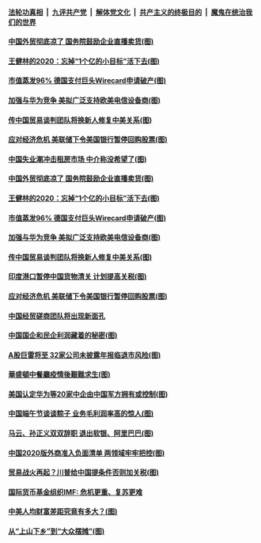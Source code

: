 

####  [法轮功真相](../../../../basic/blob/master/README.md?t=06271102) &nbsp;|&nbsp; [九评共产党](../../../../9ping.md/blob/master/README.md?t=06271102) &nbsp;|&nbsp; [解体党文化](../../../../jtdwh.md/blob/master/README.md?t=06271102)  &nbsp;|&nbsp; [共产主义的终极目的](../../../../gczydzjmd.md/blob/master/README.md?t=06271102) &nbsp;|&nbsp; [魔鬼在统治我们的世界](../../../../mgztzwmdsj.md/blob/master/README.md?t=06271102) 

#### [中国外贸彻底凉了 国务院鼓励企业直播卖货(图)](../pages/p5/937813.md?t=06271102) 

#### [王健林的2020：忘掉“1个亿的小目标”活下去(图)](../pages/p5/937834.md?t=06271102) 

#### [市值蒸发96% 德国支付巨头Wirecard申请破产(图)](../pages/p5/937805.md?t=06271102) 

#### [加强与华为竞争 美拟广泛支持欧美电信设备商(图)](../pages/p5/937802.md?t=06271102) 

#### [传中国贸易谈判团队将换新人修复中美关系(图)](../pages/p5/937793.md?t=06271102) 

#### [应对经济危机 美联储下令美国银行暂停回购股票(图)](../pages/p5/937760.md?t=06271102) 

#### [中国失业潮冲击租房市场 中介称没希望了(图)](../pages/p5/937808.md?t=06271102) 

#### [中国外贸彻底凉了 国务院鼓励企业直播卖货(图)](../pages/p5/937813.md?t=06271102) 

#### [王健林的2020：忘掉“1个亿的小目标”活下去(图)](../pages/p5/937834.md?t=06271102) 

#### [市值蒸发96% 德国支付巨头Wirecard申请破产(图)](../pages/p5/937805.md?t=06271102) 

#### [加强与华为竞争 美拟广泛支持欧美电信设备商(图)](../pages/p5/937802.md?t=06271102) 

#### [传中国贸易谈判团队将换新人修复中美关系(图)](../pages/p5/937793.md?t=06271102) 

#### [印度港口暂停中国货物清关 计划提高关税(图)](../pages/p5/937779.md?t=06271102) 

#### [应对经济危机 美联储下令美国银行暂停回购股票(图)](../pages/p5/937760.md?t=06271102) 

#### [中国经贸磋商团队将出现新面孔](../pages/p5/937736.md?t=06271102) 

#### [中国国企和民企利润藏着的秘密(图)](../pages/p5/937711.md?t=06271102) 

#### [A股巨雷将至 32家公司未披露年报临退市风险(图)](../pages/p5/937727.md?t=06271102) 

#### [華盛頓中餐廳疫情後艱難求生(图)](../pages/p5/937726.md?t=06271102) 

#### [美国认定华为等20家中企由中国军方拥有或控制(图)](../pages/p5/937724.md?t=06271102) 

#### [中国端午节谈谈粽子 业务毛利润率高的惊人(图)](../pages/p5/937695.md?t=06271102) 

#### [马云、孙正义双双辞职 退出软银、阿里巴巴(图)](../pages/p5/937690.md?t=06271102) 

#### [中国2020版外商准入负面清单 两领域牢牢把控(图)](../pages/p5/937687.md?t=06271102) 

#### [贸易战火再起？川普给中国提条件否则加关税(图)](../pages/p5/937682.md?t=06271102) 

#### [国际货币基金组织IMF: 危机更重、复苏更难](../pages/p5/937676.md?t=06271102) 

#### [中美人均财富差距究竟有多大？(图)](../pages/p5/937633.md?t=06271102) 

#### [从“上山下乡”到“大众摆摊”(图)](../pages/p5/937620.md?t=06271102) 

